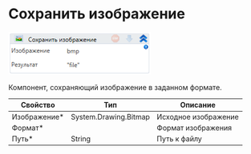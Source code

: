 # Сохранить изображение

![](../../../../resources/activities/basic/data/images/image-302.png)

Компонент, сохраняющий изображение в заданном формате.

| Свойство      | Тип                   | Описание             |
| ------------- | --------------------- | -------------------- |
| Изображение\* | System.Drawing.Bitmap | Исходное изображение |
| Формат\*      |                       | Формат изображения   |
| Путь\*        | String                | Путь к файлу         |

